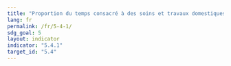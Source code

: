 ```yaml
---
title: "Proportion du temps consacré à des soins et travaux domestiques non rémunérés, par sexe, âge et lieu de résidence"
lang: fr
permalink: /fr/5-4-1/
sdg_goal: 5
layout: indicator
indicator: "5.4.1"
target_id: "5.4"
---
```


